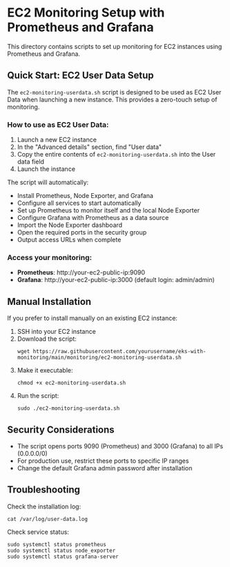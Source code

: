 # EC2 Monitoring Setup with Prometheus and Grafana

This directory contains scripts to set up monitoring for EC2 instances using Prometheus and Grafana.

## Quick Start: EC2 User Data Setup

The `ec2-monitoring-userdata.sh` script is designed to be used as EC2 User Data when launching a new instance. This provides a zero-touch setup of monitoring.

### How to use as EC2 User Data:

1. Launch a new EC2 instance
2. In the "Advanced details" section, find "User data"
3. Copy the entire contents of `ec2-monitoring-userdata.sh` into the User data field
4. Launch the instance

The script will automatically:
- Install Prometheus, Node Exporter, and Grafana
- Configure all services to start automatically
- Set up Prometheus to monitor itself and the local Node Exporter
- Configure Grafana with Prometheus as a data source
- Import the Node Exporter dashboard
- Open the required ports in the security group
- Output access URLs when complete

### Access your monitoring:

- **Prometheus**: http://your-ec2-public-ip:9090
- **Grafana**: http://your-ec2-public-ip:3000 (default login: admin/admin)

## Manual Installation

If you prefer to install manually on an existing EC2 instance:

1. SSH into your EC2 instance
2. Download the script:
   ```
   wget https://raw.githubusercontent.com/yourusername/eks-with-monitoring/main/monitoring/ec2-monitoring-userdata.sh
   ```
3. Make it executable:
   ```
   chmod +x ec2-monitoring-userdata.sh
   ```
4. Run the script:
   ```
   sudo ./ec2-monitoring-userdata.sh
   ```

## Security Considerations

- The script opens ports 9090 (Prometheus) and 3000 (Grafana) to all IPs (0.0.0.0/0)
- For production use, restrict these ports to specific IP ranges
- Change the default Grafana admin password after installation

## Troubleshooting

Check the installation log:
```
cat /var/log/user-data.log
```

Check service status:
```
sudo systemctl status prometheus
sudo systemctl status node_exporter
sudo systemctl status grafana-server
```